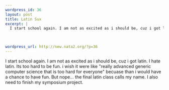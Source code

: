 ```yaml
--- 
wordpress_id: 36
layout: post
title: Latin Sux
excerpt: |
  I start school again. I am not as excited as i should be, cuz i got latin. I hate latin. Its too hard to be fun. i wish it were like "really advanced generic computer science that is too hard for everyone" becuase than i would have a chance to have fun. But nope... the final latin class calls my name. I also need to finish my symposium project. 
  
  

wordpress_url: http://new.nata2.org/?p=36
---
```

I start school again. I am not as excited as i should be, cuz i got latin. I hate latin. Its too hard to be fun. i wish it were like "really advanced generic computer science that is too hard for everyone" becuase than i would have a chance to have fun. But nope... the final latin class calls my name. I also need to finish my symposium project. 


